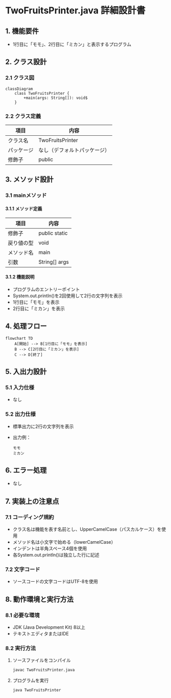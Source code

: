 # TwoFruitsPrinter.java 詳細設計書

## 1. 機能要件

- 1行目に「モモ」、2行目に「ミカン」と表示するプログラム

## 2. クラス設計

### 2.1 クラス図

```mermaid
classDiagram
    class TwoFruitsPrinter {
        +main(args: String[]): void$
    }
```

### 2.2 クラス定義

| 項目 | 内容 |
|------|------|
| クラス名 | TwoFruitsPrinter |
| パッケージ | なし（デフォルトパッケージ） |
| 修飾子 | public |

## 3. メソッド設計

### 3.1 mainメソッド

#### 3.1.1 メソッド定義

| 項目 | 内容 |
|------|------|
| 修飾子 | public static |
| 戻り値の型 | void |
| メソッド名 | main |
| 引数 | String[] args |

#### 3.1.2 機能説明

- プログラムのエントリーポイント
- System.out.println()を2回使用して2行の文字列を表示
- 1行目に「モモ」を表示
- 2行目に「ミカン」を表示

## 4. 処理フロー

```mermaid
flowchart TD
    A[開始] --> B[1行目に「モモ」を表示]
    B --> C[2行目に「ミカン」を表示]
    C --> D[終了]
```

## 5. 入出力設計

### 5.1 入力仕様

- なし

### 5.2 出力仕様

- 標準出力に2行の文字列を表示
- 出力例：

  ```text
  モモ
  ミカン
  ```

## 6. エラー処理

- なし

## 7. 実装上の注意点

### 7.1 コーディング規約

- クラス名は機能を表す名前とし、UpperCamelCase（パスカルケース）を使用
- メソッド名は小文字で始める（lowerCamelCase）
- インデントは半角スペース4個を使用
- 各System.out.println()は独立した行に記述

### 7.2 文字コード

- ソースコードの文字コードはUTF-8を使用

## 8. 動作環境と実行方法

### 8.1 必要な環境

- JDK (Java Development Kit) 8以上
- テキストエディタまたはIDE

### 8.2 実行方法

1. ソースファイルをコンパイル

   ```bash
   javac TwoFruitsPrinter.java
   ```

2. プログラムを実行

   ```bash
   java TwoFruitsPrinter
   ```

